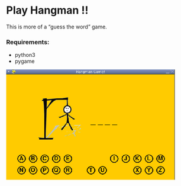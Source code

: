 # Play Hangman !!

This is more of a “guess the word” game.
### Requirements:
* python3
* pygame


![](output.png)
